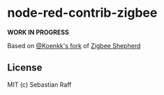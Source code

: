 # node-red-contrib-zigbee

**WORK IN PROGRESS**

Based on [@Koenkk's fork](https://github.com/Koenkk/zigbee-shepherd) of [Zigbee Shepherd](https://github.com/zigbeer/zigbee-shepherd)


## License

MIT (c) Sebastian Raff
